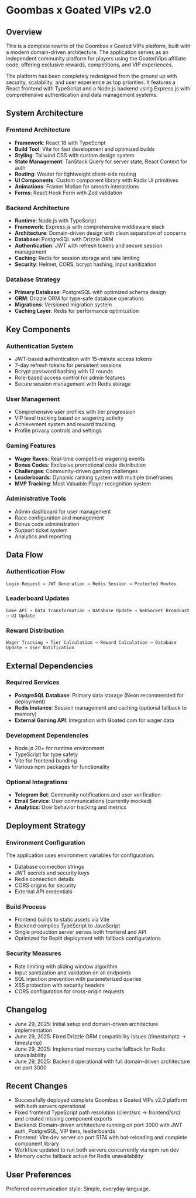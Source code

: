 # Goombas x Goated VIPs v2.0

## Overview

This is a complete rewrite of the Goombas x Goated VIPs platform, built with a modern domain-driven architecture. The application serves as an independent community platform for players using the GoatedVips affiliate code, offering exclusive rewards, competitions, and VIP experiences.

The platform has been completely redesigned from the ground up with security, scalability, and user experience as top priorities. It features a React frontend with TypeScript and a Node.js backend using Express.js with comprehensive authentication and data management systems.

## System Architecture

### Frontend Architecture
- **Framework**: React 18 with TypeScript
- **Build Tool**: Vite for fast development and optimized builds
- **Styling**: Tailwind CSS with custom design system
- **State Management**: TanStack Query for server state, React Context for auth
- **Routing**: Wouter for lightweight client-side routing
- **UI Components**: Custom component library with Radix UI primitives
- **Animations**: Framer Motion for smooth interactions
- **Forms**: React Hook Form with Zod validation

### Backend Architecture
- **Runtime**: Node.js with TypeScript
- **Framework**: Express.js with comprehensive middleware stack
- **Architecture**: Domain-driven design with clean separation of concerns
- **Database**: PostgreSQL with Drizzle ORM
- **Authentication**: JWT with refresh tokens and secure session management
- **Caching**: Redis for session storage and rate limiting
- **Security**: Helmet, CORS, bcrypt hashing, input sanitization

### Database Strategy
- **Primary Database**: PostgreSQL with optimized schema design
- **ORM**: Drizzle ORM for type-safe database operations
- **Migrations**: Versioned migration system
- **Caching Layer**: Redis for performance optimization

## Key Components

### Authentication System
- JWT-based authentication with 15-minute access tokens
- 7-day refresh tokens for persistent sessions
- Bcrypt password hashing with 12 rounds
- Role-based access control for admin features
- Secure session management with Redis storage

### User Management
- Comprehensive user profiles with tier progression
- VIP level tracking based on wagering activity
- Achievement system and reward tracking
- Profile privacy controls and settings

### Gaming Features
- **Wager Races**: Real-time competitive wagering events
- **Bonus Codes**: Exclusive promotional code distribution
- **Challenges**: Community-driven gaming challenges
- **Leaderboards**: Dynamic ranking system with multiple timeframes
- **MVP Tracking**: Most Valuable Player recognition system

### Administrative Tools
- Admin dashboard for user management
- Race configuration and management
- Bonus code administration
- Support ticket system
- Analytics and reporting

## Data Flow

### Authentication Flow
```
Login Request → JWT Generation → Redis Session → Protected Routes
```

### Leaderboard Updates
```
Game API → Data Transformation → Database Update → WebSocket Broadcast → UI Update
```

### Reward Distribution
```
Wager Tracking → Tier Calculation → Reward Calculation → Database Update → User Notification
```

## External Dependencies

### Required Services
- **PostgreSQL Database**: Primary data storage (Neon recommended for deployment)
- **Redis Instance**: Session management and caching (optional fallback to memory)
- **External Gaming API**: Integration with Goated.com for wager data

### Development Dependencies
- Node.js 20+ for runtime environment
- TypeScript for type safety
- Vite for frontend bundling
- Various npm packages for functionality

### Optional Integrations
- **Telegram Bot**: Community notifications and user verification
- **Email Service**: User communications (currently mocked)
- **Analytics**: User behavior tracking and metrics

## Deployment Strategy

### Environment Configuration
The application uses environment variables for configuration:
- Database connection strings
- JWT secrets and security keys
- Redis connection details  
- CORS origins for security
- External API credentials

### Build Process
- Frontend builds to static assets via Vite
- Backend compiles TypeScript to JavaScript
- Single production server serves both frontend and API
- Optimized for Replit deployment with fallback configurations

### Security Measures
- Rate limiting with sliding window algorithm
- Input sanitization and validation on all endpoints
- SQL injection prevention with parameterized queries
- XSS protection with security headers
- CORS configuration for cross-origin requests

## Changelog
- June 29, 2025: Initial setup and domain-driven architecture implementation
- June 29, 2025: Fixed Drizzle ORM compatibility issues (timestamptz → timestamp)
- June 29, 2025: Implemented memory cache fallback for Redis unavailability
- June 29, 2025: Backend operational with full domain-driven architecture on port 3000

## Recent Changes
- Successfully deployed complete Goombas x Goated VIPs v2.0 platform with both servers operational
- Fixed frontend TypeScript path resolution (client/src → frontend/src) and created missing component exports
- Backend: Domain-driven architecture running on port 3000 with JWT auth, PostgreSQL, VIP tiers, leaderboards
- Frontend: Vite dev server on port 5174 with hot-reloading and complete component library
- Workflow updated to run both servers concurrently via npm run dev
- Memory cache fallback active for Redis unavailability

## User Preferences

Preferred communication style: Simple, everyday language.